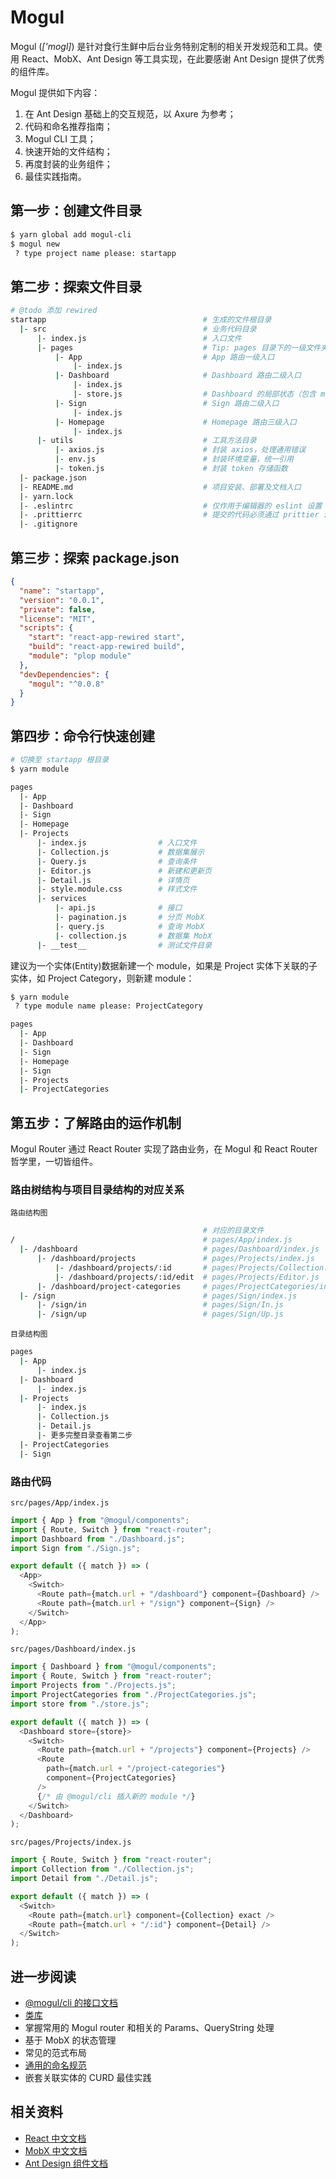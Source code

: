 # Mogul

Mogul (_['moɡl]_) 是针对食行生鲜中后台业务特别定制的相关开发规范和工具。使用 React、MobX、Ant Design 等工具实现，在此要感谢 Ant Design 提供了优秀的组件库。

Mogul 提供如下内容：

1.  在 Ant Design 基础上的交互规范，以 Axure 为参考；
1.  代码和命名推荐指南；
1.  Mogul CLI 工具；
1.  快速开始的文件结构；
1.  再度封装的业务组件；
1.  最佳实践指南。

## 第一步：创建文件目录

```bash
$ yarn global add mogul-cli
$ mogul new
 ? type project name please: startapp
```

## 第二步：探索文件目录

```bash
# @todo 添加 rewired
startapp                                   # 生成的文件根目录
  |- src                                   # 业务代码目录
      |- index.js                          # 入口文件
      |- pages                             # Tip: pages 目录下的一级文件夹以首字母大写驼峰法为准
          |- App                           # App 路由一级入口
              |- index.js
          |- Dashboard                     # Dashboard 路由二级入口
              |- index.js
              |- store.js                  # Dashboard 的局部状态（包含 menu 等数据的维护）
          |- Sign                          # Sign 路由二级入口
              |- index.js
          |- Homepage                      # Homepage 路由三级入口
              |- index.js
      |- utils                             # 工具方法目录
          |- axios.js                      # 封装 axios，处理通用错误
          |- env.js                        # 封装环境变量，统一引用
          |- token.js                      # 封装 token 存储函数
  |- package.json
  |- README.md                             # 项目安装、部署及文档入口
  |- yarn.lock
  |- .eslintrc                             # 仅作用于编辑器的 eslint 设置
  |- .prittierrc                           # 提交的代码必须通过 prittier 调整
  |- .gitignore
```

## 第三步：探索 package.json

```json
{
  "name": "startapp",
  "version": "0.0.1",
  "private": false,
  "license": "MIT",
  "scripts": {
    "start": "react-app-rewired start",
    "build": "react-app-rewired build",
    "module": "plop module"
  },
  "devDependencies": {
    "mogul": "^0.0.8"
  }
}
```

## 第四步：命令行快速创建

```bash
# 切换至 startapp 根目录
$ yarn module
```

```bash
pages
  |- App
  |- Dashboard
  |- Sign
  |- Homepage
  |- Projects
      |- index.js                # 入口文件
      |- Collection.js           # 数据集展示
      |- Query.js                # 查询条件
      |- Editor.js               # 新建和更新页
      |- Detail.js               # 详情页
      |- style.module.css        # 样式文件
      |- services
          |- api.js              # 接口
          |- pagination.js       # 分页 MobX
          |- query.js            # 查询 MobX
          |- collection.js       # 数据集 MobX
      |- __test__                # 测试文件目录
```

建议为一个实体(Entity)数据新建一个 module，如果是 Project 实体下关联的子实体，如 Project Category，则新建 module：

```bash
$ yarn module
 ? type module name please: ProjectCategory
```

```bash
pages
  |- App
  |- Dashboard
  |- Sign
  |- Homepage
  |- Sign
  |- Projects
  |- ProjectCategories
```

## 第五步：了解路由的运作机制

Mogul Router 通过 React Router 实现了路由业务，在 Mogul 和 React Router 哲学里，一切皆组件。

### 路由树结构与项目目录结构的对应关系

`路由结构图`

```bash
                                           # 对应的目录文件
/                                          # pages/App/index.js
  |- /dashboard                            # pages/Dashboard/index.js
      |- /dashboard/projects               # pages/Projects/index.js
          |- /dashboard/projects/:id       # pages/Projects/Collection.js
          |- /dashboard/projects/:id/edit  # pages/Projects/Editor.js
      |- /dashboard/project-categories     # pages/ProjectCategories/index.js
  |- /sign                                 # pages/Sign/index.js
      |- /sign/in                          # pages/Sign/In.js
      |- /sign/up                          # pages/Sign/Up.js
```

`目录结构图`

```bash
pages
  |- App
      |- index.js
  |- Dashboard
      |- index.js
  |- Projects
      |- index.js
      |- Collection.js
      |- Detail.js
      |- 更多完整目录查看第二步
  |- ProjectCategories
  |- Sign
```

### 路由代码

`src/pages/App/index.js`

```js
import { App } from "@mogul/components";
import { Route, Switch } from "react-router";
import Dashboard from "./Dashboard.js";
import Sign from "./Sign.js";

export default ({ match }) => (
  <App>
    <Switch>
      <Route path={match.url + "/dashboard"} component={Dashboard} />
      <Route path={match.url + "/sign"} component={Sign} />
    </Switch>
  </App>
);
```

`src/pages/Dashboard/index.js`

```js
import { Dashboard } from "@mogul/components";
import { Route, Switch } from "react-router";
import Projects from "./Projects.js";
import ProjectCategories from "./ProjectCategories.js";
import store from "./store.js";

export default ({ match }) => (
  <Dashboard store={store}>
    <Switch>
      <Route path={match.url + "/projects"} component={Projects} />
      <Route
        path={match.url + "/project-categories"}
        component={ProjectCategories}
      />
      {/* 由 @mogul/cli 插入新的 module */}
    </Switch>
  </Dashboard>
);
```

`src/pages/Projects/index.js`

```js
import { Route, Switch } from "react-router";
import Collection from "./Collection.js";
import Detail from "./Detail.js";

export default ({ match }) => (
  <Switch>
    <Route path={match.url} component={Collection} exact />
    <Route path={match.url + "/:id"} component={Detail} />
  </Switch>
);
```

## 进一步阅读

* [@mogul/cli 的接口文档](cli.md)
* [类库](libraries.md)
* 掌握常用的 Mogul router 和相关的 Params、QueryString 处理
* 基于 MobX 的状态管理
* 常见的范式布局
* [通用的命名规范](rules.md)
* 嵌套关联实体的 CURD 最佳实践

## 相关资料

* [React 中文文档](https://doc.react-china.org)
* [MobX 中文文档](http://cn.mobx.js.org)
* [Ant Design 组件文档](https://ant.design/docs/react/introduce-cn)
